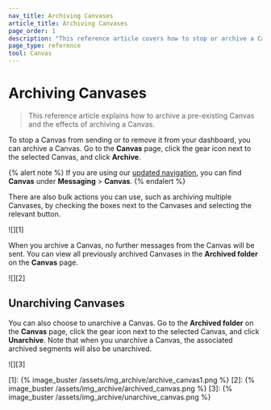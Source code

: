 ```yaml
---
nav_title: Archiving Canvases
article_title: Archiving Canvases
page_order: 1
description: "This reference article covers how to stop or archive a Canvas after the initial launch."
page_type: reference
tool: Canvas
---
```


# Archiving Canvases

> This reference article explains how to archive a pre-existing Canvas and the effects of archiving a Canvas.

To stop a Canvas from sending or to remove it from your dashboard, you can archive a Canvas. Go to the **Canvas** page, click the <i class="fas fa-gear"></i> gear icon next to the selected Canvas, and click **Archive**.

{% alert note %}
If you are using our [updated navigation]({{site.baseurl}}/navigation/), you can find **Canvas** under **Messaging** > **Canvas**.
{% endalert %}

There are also bulk actions you can use, such as archiving multiple Canvases, by checking the boxes next to the Canvases and selecting the relevant button. 

![][1]

When you archive a Canvas, no further messages from the Canvas will be sent. You can view all previously archived Canvases in the **Archived folder** on the **Canvas** page.

![][2]

## Unarchiving Canvases

You can also choose to unarchive a Canvas. Go to the **Archived folder** on the **Canvas** page, click the <i class="fas fa-gear"></i> gear icon next to the selected Canvas, and click **Unarchive**. Note that when you unarchive a Canvas, the associated archived segments will also be unarchived.

![][3]

[1]: {% image_buster /assets/img_archive/archive_canvas1.png %}
[2]: {% image_buster /assets/img_archive/archived_canvas.png %}
[3]: {% image_buster /assets/img_archive/unarchive_canvas.png %}
